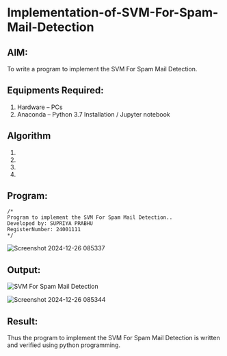 # Implementation-of-SVM-For-Spam-Mail-Detection

## AIM:
To write a program to implement the SVM For Spam Mail Detection.

## Equipments Required:
1. Hardware – PCs
2. Anaconda – Python 3.7 Installation / Jupyter notebook

## Algorithm
1. 
2. 
3. 
4. 

## Program:
```
/*
Program to implement the SVM For Spam Mail Detection..
Developed by: SUPRIYA PRABHU
RegisterNumber: 24001111  
*/
```

![Screenshot 2024-12-26 085337](https://github.com/user-attachments/assets/8f47bded-52b3-4332-83bf-f1016286f3e2)

## Output:

![SVM For Spam Mail Detection](sam.png)

![Screenshot 2024-12-26 085344](https://github.com/user-attachments/assets/b0cd01f2-9768-4859-ba15-56c3f82ecbea)


## Result:
Thus the program to implement the SVM For Spam Mail Detection is written and verified using python programming.
